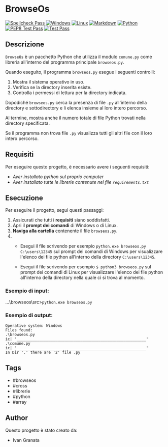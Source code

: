 # BrowseOs


[![Spellcheck Pass](https://img.shields.io/badge/Spellcheck%20Pass-brightgreen?style=for-the-badge&logo=spellcheck&logoColor=black)](#)
[![Windows](https://img.shields.io/badge/Windows-0078D6?style=for-the-badge&logo=windows&logoColor=white)](https://www.microsoft.com/windows)
[![Linux](https://img.shields.io/badge/Linux-20232A?style=for-the-badge&logo=linux&logoColor=white)](https://www.linux.org/)
[![Markdown](https://img.shields.io/badge/Markdown-000000?style=for-the-badge&logo=markdown&logoColor=white)](https://daringfireball.net/projects/markdown/) 
[![Python](https://img.shields.io/badge/Python-3776AB?style=for-the-badge&logo=python&logoColor=white)](https://www.python.org/) 
[![PEP8 Test Pass](https://img.shields.io/badge/PEP8%20Test%20Pass-g?style=for-the-badge&logo=)](#)
[![Test Pass](https://img.shields.io/badge/Test%20Pass-brightgreen?style=for-the-badge&)](#)


## Descrizione

`BrowseOs` è un pacchetto Python che utilizza il modulo `comune.py` come libreria all'interno del programma principale `browseos.py`. 

Quando eseguito, il programma `browseos.py` esegue i seguenti controlli:
1. Mostra il sistema operativo in uso.
2. Verifica se la directory inserita esiste.
3. Controlla i permessi di lettura per la directory indicata.

Dopodiché `browseos.py` cerca la presenza di file `.py` all'interno della directory e sottodirectory e li elenca insieme al loro intero percorso.

Al termine, mostra anche il numero totale di file Python trovati nella directory specificata.

Se il programma non trova file `.py` visualizza tutti gli altri file con il loro intero percorso.

## Requisiti

Per eseguire questo progetto, è necessario avere i seguenti requisiti:

- *Aver installato python sul proprio computer*
- *Aver installato tutte le librerie contenute nel file `requirements.txt`*

## Esecuzione

Per eseguire il progetto, segui questi passaggi:

1. Assicurati che tutti i **requisiti** siano soddisfatti.
2. Apri il **prompt dei comandi** di Windows o di Linux.
3. **Naviga alla cartella** contenente il file `browseos.py`.
4. - Esegui il file scrivendo per esempio `python.exe browseos.py C:\users\12345` sul prompt dei comandi di Windows per visualizzare l'elenco dei file python all'interno della directory `C:\users\12345`.


   - Esegui il file scrivendo per esempio `$ python3 browseos.py` sul prompt dei comandi  di Linux per visualizzare l'elenco dei file python all'interno della directory nella quale ci si trova al momento.

### Esempio di input:
...\browseos\src>`python.exe browseos.py`
### Esempio di output:

   ```
   Operative system: Windows
Files found:
.\browseos.py
ic| '_________________________________________________________'
.\comune.py
ic| '_________________________________________________________'
In Dir '.' there are '2' file .py
   ```

## Tags

- #browseos
- #cross
- #librerie
- #python
- #array

## Author

Questo progetto è stato creato da:

- Ivan Granata
